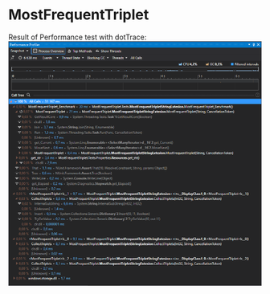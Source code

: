 # MostFrequentTriplet

Result of Performance test with dotTrace:
![Performance test](https://github.com/a-severin/MostFrequentTriplet/blob/master/perf1.png)

